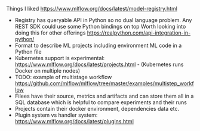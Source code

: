 Things I liked
https://www.mlflow.org/docs/latest/model-registry.html

* Registry has queryable API in Python so no dual language problem. Any REST SDK could use some Python bindings on top
Worth looking into doing this for other offerings https://realpython.com/api-integration-in-python/
* Format to describe ML projects including environment ML code in a Python file
* Kubernetes support is experimental: https://www.mlflow.org/docs/latest/projects.html - (Kubernetes runs Docker on multiple nodes)
* TODO: example of multistage workflow https://github.com/mlflow/mlflow/tree/master/examples/multistep_workflow
* Filees have their source, metrics and artifacts and can store them all in a SQL database which is helpful to compare experiments and their runs
* Projects contain their docker environment, dependencies data etc.
* Plugin system vs handler system: https://www.mlflow.org/docs/latest/plugins.html